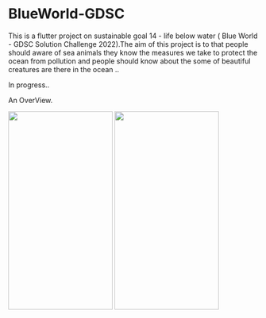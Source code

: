 # BlueWorld-GDSC
This is a flutter project on sustainable goal 14 - life below water ( Blue World - GDSC Solution Challenge 2022).The aim of this project is to that people should aware of sea animals they know the measures we take to protect the ocean from pollution and people should know about the some of  beautiful creatures are there in the ocean ..

In progress..

An OverView.

<img src = "https://user-images.githubusercontent.com/98549505/160855446-b3c0e3c0-d46d-481f-b2f2-61c9575ccf41.jpg" width="210" height = "400" /> 
<img src = "https://user-images.githubusercontent.com/98549505/160855011-c60a8810-f373-4169-b5d3-987cb90035c0.jpg" width="210" height = "400" />
